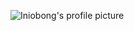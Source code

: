 ![Iniobong's profile picture](https://drive.google.com/file/d/1bNT0HAVxGRR2ufARKtt0-hYnwmhRtoju/view?usp=drivesdk)
